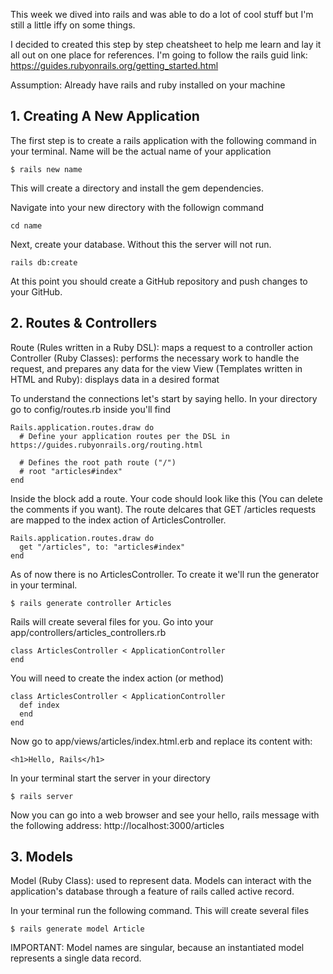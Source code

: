 This week we dived into rails and was able to do a lot of cool stuff but I'm still a little iffy on some things. 

I decided to created this step by step cheatsheet to help me learn and lay it all out on one place for references. I'm going to follow the rails guid link: 
https://guides.rubyonrails.org/getting_started.html

Assumption: Already have rails and ruby installed on your machine

## 1. Creating A New Application

The first step is to create a rails application with the following command in your terminal.
Name will be the actual name of your application

```
$ rails new name
```
This will create a directory and install the gem dependencies.

Navigate into your new directory with the followign command

```
cd name
```

Next, create your database. Without this the server will not run. 
```
rails db:create
```

At this point you should create a GitHub repository and push changes to your GitHub.

## 2. Routes & Controllers
Route (Rules written in a Ruby DSL): maps a request to a controller action
Controller (Ruby Classes): performs the necessary work to handle the request, and prepares any data for the view
View (Templates written in HTML and Ruby): displays data in a desired format

To understand the connections let's start by saying hello.
In your directory go to config/routes.rb inside you'll find
```
Rails.application.routes.draw do
  # Define your application routes per the DSL in https://guides.rubyonrails.org/routing.html

  # Defines the root path route ("/")
  # root "articles#index"
end
```

Inside the block add a route. Your code should look like this (You can delete the comments if you want). The route delcares that GET /articles requests are mapped to the index action of ArticlesController. 
```
Rails.application.routes.draw do
  get "/articles", to: "articles#index"
end
```

As of now there is no ArticlesController. To create it we'll run the generator in your terminal.
```
$ rails generate controller Articles
```

Rails will create several files for you. Go into your app/controllers/articles_controllers.rb
```
class ArticlesController < ApplicationController
end
```

You will need to create the index action (or method)
```
class ArticlesController < ApplicationController
  def index
  end
end
```

Now go to app/views/articles/index.html.erb and replace its content with:
```
<h1>Hello, Rails</h1>
```

In your terminal start the server in your directory
```
$ rails server
```
Now you can go into a web browser and see your hello, rails message with the following address: http://localhost:3000/articles

## 3. Models
Model (Ruby Class): used to represent data. Models can interact with the application's database through a feature of rails called active record.

In your terminal run the following command. This will create several files
```
$ rails generate model Article
```
IMPORTANT: Model names are singular, because an instantiated model represents a single data record. 


